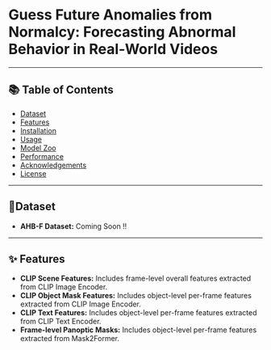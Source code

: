 # Guess Future Anomalies from Normalcy: Forecasting Abnormal Behavior in Real-World Videos



---

## 📚 Table of Contents
- [Dataset](#dataset)
- [Features](#features)
- [Installation](#installation)
- [Usage](#usage)
- [Model Zoo](#model-zoo)
- [Performance](#performance)
- [Acknowledgements](#acknowledgements)
- [License](#license)

---

## 🚀Dataset
- **AHB-F Dataset:** Coming Soon !!

---

## ✨ Features
- **CLIP Scene Features:** Includes frame-level overall features extracted from CLIP Image Encoder.
- **CLIP Object Mask Features:** Includes object-level per-frame features extracted from CLIP Image Encoder.
- **CLIP Text Features:** Includes object-level per-frame features extracted from CLIP Text Encoder.
- **Frame-level Panoptic Masks:** Includes object-level per-frame features extracted from Mask2Former.
